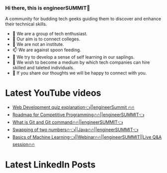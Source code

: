 ### Hi there, this is engineerSUMMIT👋

A community for budding tech geeks guiding them to discover and enhance their technical skills.

- 🔭 We are a group of tech enthusiast.
- 🌱 Our aim is to connect colleges.
- 🤔 We are not an institute.
- 📫 We are against spoon feeding.
- 💬 We try to develop a sense of self learning in our saplings.
- 👯 We wish to become a medium by which tech companies can hire skilled and taleted individuals. 
- 🔭 If you share our thoughts we will be happy to connect with you.

# Latest YouTube videos
<!-- YOUTUBE:START -->
- [Web Development quiz explanation👈||engineerSummit 🔥🔥](https://www.youtube.com/watch?v=ZJdDrnglMgQ)
- [Roadmap for Competitive Programming🔥🔥||engineerSUMMIT👈](https://www.youtube.com/watch?v=TF7KsOp9uQQ)
- [What is Git and Git command🔥🔥||engineerSUMMIT👈](https://www.youtube.com/watch?v=1dCLI5d3gq0)
- [Swapping of two numbers🔥👈||Java🔥🔥||engineerSUMMIT👈](https://www.youtube.com/watch?v=BmCNR7LSmJU)
- [Basics of Machine Learning👈||Webinar🔥🔥||engineerSUMMIT||Live Q&A session🔥🔥](https://www.youtube.com/watch?v=zgLKBZ1qVJI)
<!-- YOUTUBE:END -->

# Latest LinkedIn Posts
<!-- LINKEDIN:START -->
<!-- LINKEDIN:END -->
